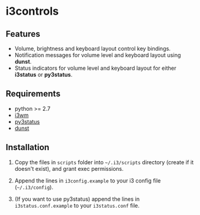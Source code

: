 # i3controls #

## Features ##
 - Volume, brightness and keyboard layout control key bindings.
 - Notification messages for volume level and keyboard layout using **dunst**.
 - Status indicators for volume level and keyboard layout for either **i3status** or
   **py3status**.

## Requirements ##
 - python >= 2.7
 - [i3wm](i3wm.org)
 - [py3status](github.com/ultrabug/py3status)
 - [dunst](github.com/dunst-project/dunst)

## Installation ##
1. Copy the files in `scripts` folder into `~/.i3/scripts` directory (create if it doesn't exist),
  and grant exec permissions.

2. Append the lines in `i3config.example` to your i3 config file (`~/.i3/config`).

3. (If you want to use py3status) append the lines in `i3status.conf.example` to your
  `i3status.conf` file.
